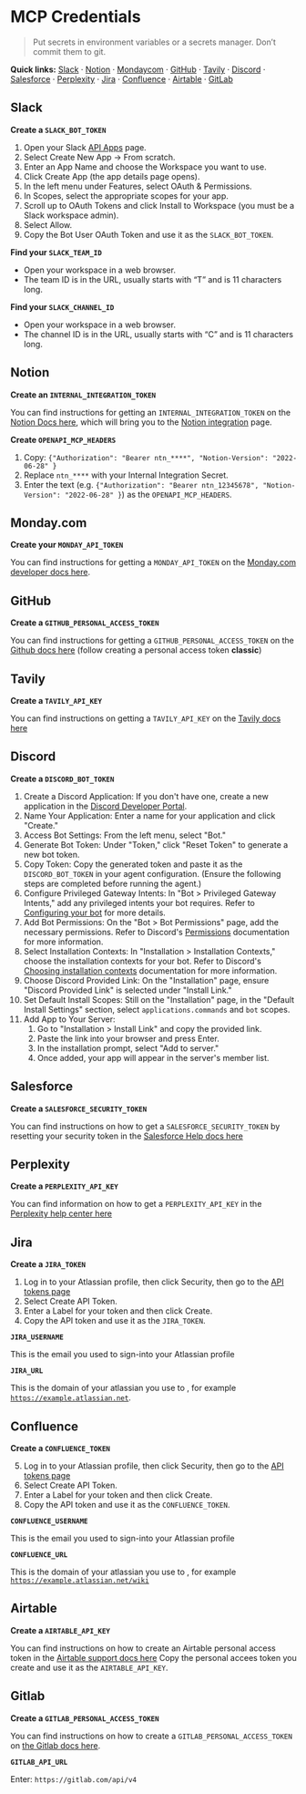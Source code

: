 # MCP Credentials

> Put secrets in environment variables or a secrets manager. Don’t commit them to git.

**Quick links:** [Slack](#slack) · [Notion](#notion) · [Mondaycom](#mondaycom) · [GitHub](#github) · [Tavily](#tavily) · [Discord](#discord) · [Salesforce](#salesforce) · [Perplexity](#perplexity) · [Jira](#jira) · [Confluence](#confluence) · [Airtable](#airtable) · [GitLab](#gitlab)


## **Slack**

**Create a `SLACK_BOT_TOKEN`**

1. Open your Slack [API Apps](https://api.slack.com/apps) page.
2. Select Create New App → From scratch.
3. Enter an App Name and choose the Workspace you want to use.
4. Click Create App (the app details page opens).
5. In the left menu under Features, select OAuth & Permissions.
6. In Scopes, select the appropriate scopes for your app.
7. Scroll up to OAuth Tokens and click Install to Workspace (you must be a Slack workspace admin).
8. Select Allow.
9. Copy the Bot User OAuth Token and use it as the `SLACK_BOT_TOKEN`.

**Find your `SLACK_TEAM_ID`**

* Open your workspace in a web browser.
* The team ID is in the URL, usually starts with “T” and is 11 characters long.

**Find your `SLACK_CHANNEL_ID`**

* Open your workspace in a web browser.
* The channel ID is in the URL, usually starts with “C” and is 11 characters long.

## **Notion**

**Create an `INTERNAL_INTEGRATION_TOKEN`**

You can find instructions for getting an `INTERNAL_INTEGRATION_TOKEN` on the [Notion Docs here](https://www.notion.com/help/create-integrations-with-the-notion-api), which will bring you to the [Notion integration](https://www.notion.com/my-integrations) page.

**Create `OPENAPI_MCP_HEADERS`**

1. Copy: `{"Authorization": "Bearer ntn_****", "Notion-Version": "2022-06-28" }`
2. Replace `ntn_****` with your Internal Integration Secret.
3. Enter the text (e.g. `{"Authorization": "Bearer ntn_12345678", "Notion-Version": "2022-06-28" }`) as the `OPENAPI_MCP_HEADERS`.

## **Monday.com**

**Create your `MONDAY_API_TOKEN`**

You can find instructions for getting a `MONDAY_API_TOKEN` on the [Monday.com developer docs here](https://developer.monday.com/api-reference/docs/authentication).

## **GitHub**

**Create a `GITHUB_PERSONAL_ACCESS_TOKEN`**

You can find instructions for getting a `GITHUB_PERSONAL_ACCESS_TOKEN` on the [Github docs here](https://docs.github.com/en/authentication/keeping-your-account-and-data-secure/managing-your-personal-access-tokens#creating-a-personal-access-token-classic) (follow creating a personal access token **classic**)

## **Tavily**

**Create a `TAVILY_API_KEY`**

You can find instructions on getting a `TAVILY_API_KEY` on the [Tavily docs here](https://docs.tavily.com/documentation/about#getting-started)

## **Discord**

**Create a `DISCORD_BOT_TOKEN`**

1. Create a Discord Application: If you don't have one, create a new application in the [Discord Developer Portal](https://discord.com/developers/applications?new_application=true).
2. Name Your Application: Enter a name for your application and click "Create."
3. Access Bot Settings: From the left menu, select "Bot."
4. Generate Bot Token: Under "Token," click "Reset Token" to generate a new bot token.
5. Copy Token: Copy the generated token and paste it as the `DISCORD_BOT_TOKEN` in your agent configuration. (Ensure the following steps are completed before running the agent.)
6. Configure Privileged Gateway Intents: In "Bot > Privileged Gateway Intents," add any privileged intents your bot requires. Refer to [Configuring your bot](https://discord.com/developers/docs/quick-start/getting-started#configuring-your-bot) for more details.
7. Add Bot Permissions: On the "Bot > Bot Permissions" page, add the necessary permissions. Refer to Discord's [Permissions](https://discord.com/developers/docs/topics/permissions) documentation for more information.
8. Select Installation Contexts: In "Installation > Installation Contexts," choose the installation contexts for your bot. Refer to Discord's [Choosing installation contexts](https://discord.com/developers/docs/quick-start/getting-started#choosing-installation-contexts) documentation for more information.
9. Choose Discord Provided Link: On the "Installation" page, ensure "Discord Provided Link" is selected under "Install Link."
10. Set Default Install Scopes: Still on the "Installation" page, in the "Default Install Settings" section, select `applications.commands` and `bot` scopes.
11. Add App to Your Server:
    1. Go to "Installation > Install Link" and copy the provided link.
    2. Paste the link into your browser and press Enter.
    3. In the installation prompt, select "Add to server."
    4. Once added, your app will appear in the server's member list.

## **Salesforce**

**Create a `SALESFORCE_SECURITY_TOKEN`**

You can find instructions on how to get a `SALESFORCE_SECURITY_TOKEN` by resetting your security token in the [Salesforce Help docs here](https://help.salesforce.com/s/articleView?id=xcloud.user_security_token.htm&type=5_)

## **Perplexity**

**Create a `PERPLEXITY_API_KEY`**

You can find information on how to get a `PERPLEXITY_API_KEY` in the [Perplexity help center here](https://www.perplexity.ai/help-center/en/articles/10352995-api-settings)

## **Jira**

**Create a `JIRA_TOKEN`**

1. Log in to your Atlassian profile, then click Security, then go to the [API tokens page](https://id.atlassian.com/manage-profile/security/api-tokens)
2. Select Create API Token.
3. Enter a Label for your token and then click Create.
4. Copy the API token and use it as the `JIRA_TOKEN`.

**`JIRA_USERNAME`**

This is the email you used to sign-into your Atlassian profile

**`JIRA_URL`**

This is the domain of your atlassian you use to , for example [`https://example.atlassian.net`](https://example.atlassian.net).

## **Confluence**

**Create a `CONFLUENCE_TOKEN`**

5. Log in to your Atlassian profile, then click Security, then go to the [API tokens page](https://id.atlassian.com/manage-profile/security/api-tokens)
6. Select Create API Token.
7. Enter a Label for your token and then click Create.
8. Copy the API token and use it as the `CONFLUENCE_TOKEN`.

**`CONFLUENCE_USERNAME`**

This is the email you used to sign-into your Atlassian profile

**`CONFLUENCE_URL`**

This is the domain of your atlassian you use to , for example [`https://example.atlassian.net/wiki`](https://example.atlassian.net/wiki)

## **Airtable**

**Create a `AIRTABLE_API_KEY`**

You can find instructions on how to create an Airtable personal access token in the [Airtable support docs here](https://support.airtable.com/v1/docs/creating-personal-access-tokens)
Copy the personal accees token you create and use it as the `AIRTABLE_API_KEY`.

## **Gitlab**

**Create a `GITLAB_PERSONAL_ACCESS_TOKEN`**

You can find instructions on how to create a `GITLAB_PERSONAL_ACCESS_TOKEN` on [the Gitlab docs here](https://docs.gitlab.com/user/profile/personal_access_tokens/#create-a-personal-access-token).

**`GITLAB_API_URL`**

Enter: `https://gitlab.com/api/v4`
